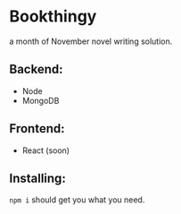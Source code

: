 # Bookthingy
a month of November novel writing solution.

Backend:
---------
- Node
- MongoDB

Frontend:
---------
- React (soon)

Installing:
---------
`npm i` should get you what you need.
